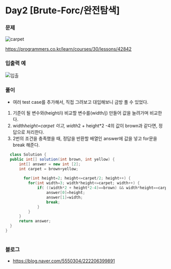 # Day2 [Brute-Forc/완전탐색]
### 문제
![carpet](https://user-images.githubusercontent.com/45223821/105562390-5091b480-5d5d-11eb-9789-b464d25dd442.PNG)

<https://programmers.co.kr/learn/courses/30/lessons/42842>

### 입출력 예
![입출](https://user-images.githubusercontent.com/45223821/105562530-e0cff980-5d5d-11eb-98ef-e6346341f1ff.PNG)

### 풀이
  
  * 여러 test case를 추가해서, 직접 그려보고 대입해보니 금방 풀 수 있었다.
  1. 기준이 될 변수와(height/i) 비교할 변수를(width/j) 만들어 값을 늘려가며 비교한다.
  2. width*height=carpet 이고, width*2 + height*2 -4의 값이 brown과 같다면, 정답으로 처리한다.
  3. 2번의 조건을 충족했을 때, 정답을 반환할 배열인 answer에 값을 넣고 for문을 break 해준다.

  ```java
    class Solution {
    public int[] solution(int brown, int yellow) {
        int[] answer = new int [2];
        int carpet = brown+yellow;
        
          for(int height=2; height<=carpet/2; height++) {
	        for(int width=3; width*height<=carpet; width++) {
	        	if( ((width*2 + height*2-4)==brown) && width*height==carpet ) {
	        		answer[0]=height;
	        		answer[1]=width;
	        		break;
	        	}
	        }
        }
        return answer;
    }
}
​
  ```
### 블로그
  * https://blog.naver.com/5550304/222206399891
